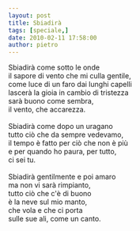 ```yaml
---
layout: post
title: Sbiadirà
tags: [speciale,]
date: 2010-02-11 17:58:00
author: pietro
---
```

Sbiadirà come sotto le onde<br/>il sapore di vento che mi culla gentile,<br/>come luce di un faro dai lunghi capelli<br/>lascerà la gioia in cambio di tristezza<br/>sarà buono come sembra,<br/>il vento, che accarezza.<br/><br/>Sbiadirà come dopo un uragano<br/>tutto ciò che da sempre vedevamo,<br/>il tempo è fatto per ciò che non è più<br/>e per quando ho paura, per tutto,<br/>ci sei tu.<br/><br/>Sbiadirà gentilmente e poi amaro<br/>ma non vi sarà rimpianto,<br/>tutto ciò che c'è di buono<br/>è la neve sul mio manto,<br/>che vola e che ci porta<br/>sulle sue ali, come un canto.
